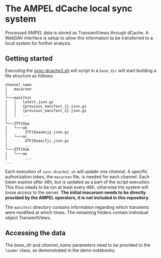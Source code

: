 # The AMPEL dCache local sync system

Processed AMPEL data is stored as TransientViews through dCache. A WebDAV interface is setup to allow this information to be transferred to a local system for further analysis.

## Getting started

Executing the [sync-dcache2.sh](sync-dcache2.sh) will script in a `base_dir` will start building a file structure as follows:

```
channel_name
│   macaroon
│
└───manifest
│   │   latest.json.gz
│   │   {previous_manifest_1}.json.gz
│   │   {previous_manifest_2}.json.gz
│   │   ...
│   
└───ZTF19aa
│   └───ab
│        ZTF19aaabxjy.json.gz
│   └───ac
│        ZTF19aaacfji.json.gz
|        ...
└───ZTF19ab
│   └───ae
│        ...
...
```

Each execution of `sync-dcache2.sh` will update one *channel*. A specific authorization token, the `macaroon` file, is needed for each channel. Each token expires after 48h, but is updated as a part of the script execution. This thus needs to be run at least every 48h, otherwise the system will loose access to the server. **The initial macaroon needs to be directly provided by the AMPEL operators, it is not included in this repository.**

The `manifest` directory contains information regarding which transients were modified at which times. The remaining folders contain individual object TransientViews.


## Accessing the data

The *base_dir* and *channel_name* parameters need to be provided to the `loader` class, as demonstrated in the demo notebooks.



 

